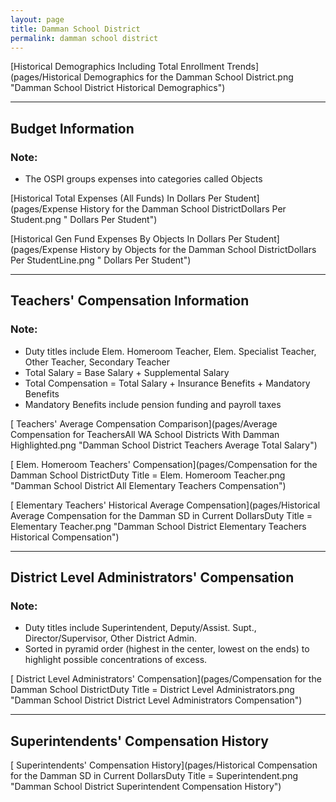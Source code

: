 ```yaml
---
layout: page
title: Damman School District
permalink: damman school district
---
```



[Historical Demographics Including Total Enrollment Trends](pages/Historical Demographics for the Damman School District.png "Damman School District Historical Demographics")

___

## Budget Information
### Note:
- The OSPI groups expenses into categories called Objects

[Historical Total Expenses (All Funds) In Dollars Per Student](pages/Expense History for the Damman School DistrictDollars Per Student.png " Dollars Per Student")

[Historical Gen Fund Expenses By Objects In Dollars Per Student](pages/Expense History by Objects for the Damman School DistrictDollars Per StudentLine.png " Dollars Per Student")


___

## Teachers' Compensation Information
### Note:
- Duty titles include Elem. Homeroom Teacher, Elem. Specialist Teacher, Other Teacher, Secondary Teacher
- Total Salary = Base Salary + Supplemental Salary
- Total Compensation = Total Salary + Insurance Benefits + Mandatory Benefits
- Mandatory Benefits include pension funding and payroll taxes

[ Teachers' Average Compensation Comparison](pages/Average Compensation for TeachersAll WA School Districts With Damman Highlighted.png "Damman School District Teachers Average Total Salary")

[ Elem. Homeroom Teachers' Compensation](pages/Compensation for the Damman School DistrictDuty Title = Elem. Homeroom Teacher.png "Damman School District All Elementary Teachers Compensation")

[ Elementary Teachers' Historical Average Compensation](pages/Historical Average Compensation for the Damman SD in Current DollarsDuty Title = Elementary Teacher.png "Damman School District Elementary Teachers Historical Compensation")


___

## District Level Administrators' Compensation

### Note:
- Duty titles include Superintendent, Deputy/Assist. Supt., Director/Supervisor, Other District Admin.
- Sorted in pyramid order (highest in the center, lowest on the ends) to highlight possible concentrations of excess.

[ District Level Administrators' Compensation](pages/Compensation for the Damman School DistrictDuty Title = District Level Administrators.png "Damman School District District Level Administrators Compensation")


___

## Superintendents' Compensation History

[ Superintendents' Compensation History](pages/Historical Compensation for the Damman SD in Current DollarsDuty Title = Superintendent.png "Damman School District Superintendent Compensation History")

